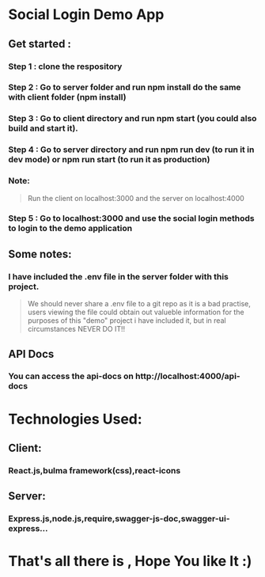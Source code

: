 # Social Login Demo App
## Get started :
### Step 1 : clone the respository
### Step 2 : Go to server folder and run npm install do the same with client folder (npm install)
### Step 3 : Go to client directory and run npm start (you could also build and start it).
### Step 4 : Go to server directory and run npm run dev (to run it in dev mode) or  npm run start (to run it as production)
### Note:
>Run the client on localhost:3000 and the server on localhost:4000
### Step 5 : Go to localhost:3000 and use the social login methods to login to the demo application

## Some notes:
###  I have included the .env file in the server folder with this project.
> We should never share a .env file to a git repo as it is a bad practise, users viewing the file could obtain out valueble information for the purposes of this "demo" project i have included it, but in real circumstances NEVER DO IT!!
## API Docs
### You can access the api-docs on http://localhost:4000/api-docs

# Technologies Used:
## Client:
###	React.js,bulma framework(css),react-icons
## Server:
### Express.js,node.js,require,swagger-js-doc,swagger-ui-express...

# That's all there is , Hope You like It :)